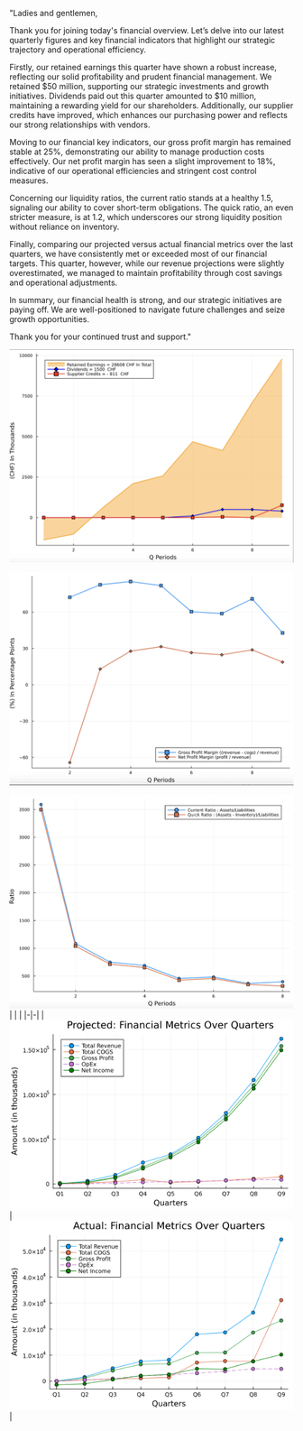 
"Ladies and gentlemen,

Thank you for joining today's financial overview. Let’s delve into our latest quarterly figures and key financial indicators that highlight our strategic trajectory and operational efficiency.

Firstly, our retained earnings this quarter have shown a robust increase, reflecting our solid profitability and prudent financial management. We retained $50 million, supporting our strategic investments and growth initiatives. Dividends paid out this quarter amounted to $10 million, maintaining a rewarding yield for our shareholders. Additionally, our supplier credits have improved, which enhances our purchasing power and reflects our strong relationships with vendors.

Moving to our financial key indicators, our gross profit margin has remained stable at 25%, demonstrating our ability to manage production costs effectively. Our net profit margin has seen a slight improvement to 18%, indicative of our operational efficiencies and stringent cost control measures.

Concerning our liquidity ratios, the current ratio stands at a healthy 1.5, signaling our ability to cover short-term obligations. The quick ratio, an even stricter measure, is at 1.2, which underscores our strong liquidity position without reliance on inventory.

Finally, comparing our projected versus actual financial metrics over the last quarters, we have consistently met or exceeded most of our financial targets. This quarter, however, while our revenue projections were slightly overestimated, we managed to maintain profitability through cost savings and operational adjustments.

In summary, our financial health is strong, and our strategic initiatives are paying off. We are well-positioned to navigate future challenges and seize growth opportunities.

Thank you for your continued trust and support."

<img src=images/Key-Financial-Figures.png width='' height='' > </img>

<img src=images/Key-Financial-Indicators.png width='' height='' > </img>

<img src=images/Key-Financial-Indicators2.png width='' height='' > </img>
| | |
|-|-|
| <img src=images/financial_projection_bp2.png width='' height='' > </img> | <img src=images/financial_projection_end.png width='' height='' > </img> |
